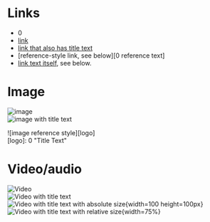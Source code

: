 # Links
- 0
- [link](0)
- [link that also has title text](0 "This link takes you to somewhere!")
- [reference-style link, see below][0 reference text]
- [link text itself][], see below.

[arbitrary case-insensitive reference text]: 0  
[1]: 0
[link text itself]: 0

# Image

![image](0)  
![image with title text](0 "Title Text")  

![image reference style][logo]  
[logo]: 0 "Title Text"

# Video/audio

![Video](0)  
![Video with title text](0)  
![Video with title text with absolute size](0 "Title Text"){width=100 height=100px}  
![Video with title text with relative size](0 "Title Text"){width=75%}


